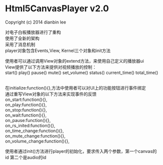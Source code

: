 Html5CanvasPlayer v2.0
====================
Copyright (c) 2014 dianbin lee


对电子白板播放器进行了重构<br>
使用了全新的架构<br>
采用了消息机制<br>
player对象包含Events,View, Kernel三个对象和init方法<br>

使用者可以通过调用View对象的extend方法，来使用自己定义的播放器ui<br>
View提供了以下方法来提供对视频播放的控制：<br>
start() play() pause() mute() set_volume() status() current_time() total_time() <br>
<br>

在initialize:function(){},方法中使用者可以对UI上的功能按钮进行事件绑定<br>
通过重写View对象的以下方法来实现事件的反馈<br>
		on_start:function(){},<br>
		on_play:function(){},<br>
		on_stop:function(){},<br>
		on_wait:function(){},<br>
		on_pause:function(){},<br>
		on_rs_inited:function(){},<br>
		on_time_change:function(){},<br>
		on_mute_change:function(){},<br>
		on_volume_change:function(){},<br>
		
使用者通过init()方法进行player的初始化，要求传入两个参数，第一个canvas的id 第二个是audio的id
